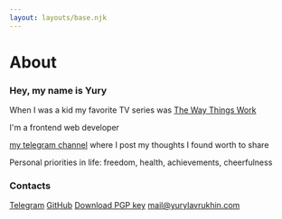 ```yaml
---
layout: layouts/base.njk
---
```


# About
<div class="content">
  <h3>
    Hey, my name is Yury <br>
  </h3>

  When I was a kid my favorite TV series was <a href="https://en.m.wikipedia.org/wiki/The_Way_Things_Work_(TV_series)" >The&nbsp;Way&nbsp;Things&nbsp;Work</a>

  I'm a frontend web developer

  [my telegram channel](https://t.me/lavrucci/ "Channel") where I post my thoughts I found worth to share

  Personal priorities in life: freedom, health, achievements, cheerfulness
  ### Contacts

  [Telegram](https://t.me/yurylavrukhin/ "Telegram")
  [GitHub](https://github.com/yurylavrukhin/ "GitHub")
  [Download PGP key](/static/mail@yurylavrukhin.com.asc "Download PGP key")
  [mail@yurylavrukhin.com](mailto:mail@yurylavrukhin.com "E-mail")

</div>
